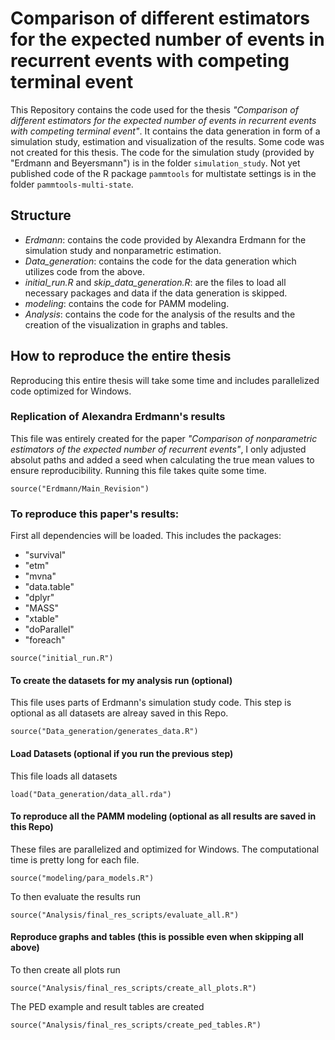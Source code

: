 # Comparison of different estimators for the expected number of events in recurrent events with competing terminal event

This Repository contains the code used for the thesis *"Comparison of different estimators for the expected number of events in recurrent events with competing terminal event"*.
It contains the data generation in form of a simulation study, estimation and visualization of the results.
Some code was not created for this thesis. 
The code for the simulation study (provided by "Erdmann and Beyersmann") is in the folder `simulation_study`. 
Not yet published code of the R package `pammtools` for multistate settings is in the folder `pammtools-multi-state`.  


## Structure

  - *Erdmann*: contains the code provided by Alexandra Erdmann for the simulation study and nonparametric estimation.
  - *Data_generation*: contains the code for the data generation which utilizes code from the above.
  - *initial_run.R* and *skip_data_generation.R*: are the files to load all necessary packages and data if the data generation is skipped.
  - *modeling*: contains the code for PAMM modeling.
  - *Analysis*: contains the code for the analysis of the results and the creation of the visualization in graphs and tables.

## How to reproduce the entire thesis

Reproducing this entire thesis will take some time and includes parallelized code optimized for Windows. 

### Replication of Alexandra Erdmann's results 

This file was entirely created for the paper *"Comparison of nonparametric estimators of the expected number of recurrent events"*, I only adjusted absolut paths and added
a seed when calculating the true mean values to ensure reproducibility. Running this file takes quite some time. 
```
source("Erdmann/Main_Revision")
``` 


### To reproduce this paper's results:

First all dependencies will be loaded. 
This includes the packages:

  - "survival"
  - "etm"
  - "mvna"
  - "data.table"
  - "dplyr"
  - "MASS"
  - "xtable"
  - "doParallel"
  - "foreach"

```
source("initial_run.R")
```

#### To create the datasets for my analysis run (optional)

This file uses parts of Erdmann's simulation study code. 
This step is optional as all datasets are alreay saved in this Repo.
```
source("Data_generation/generates_data.R")
```

   

#### Load Datasets (optional if you run the previous step)
This file loads all datasets  
```
load("Data_generation/data_all.rda")
```

#### To reproduce all the PAMM modeling (optional as all results are saved in this Repo)

These files are parallelized and optimized for Windows. 
The computational time is pretty long for each file.
```
source("modeling/para_models.R")
```

To then evaluate the results run
```
source("Analysis/final_res_scripts/evaluate_all.R")
```


#### Reproduce graphs and tables (this is possible even when skipping all above)


To then create all plots run 
```
source("Analysis/final_res_scripts/create_all_plots.R")
```

The PED example and result tables are created 
```
source("Analysis/final_res_scripts/create_ped_tables.R")
```

